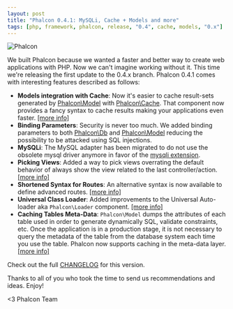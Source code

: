 ```yaml
---
layout: post
title: "Phalcon 0.4.1: MySQLi, Cache + Models and more"
tags: [php, framework, phalcon, release, "0.4", cache, models, "0.x"]
---
```

![Phalcon](/assets/files/2012-06-14-phalcon-green.jpg)

We built Phalcon because we wanted a faster and better way to create web applications with PHP. Now we can't imagine working without it. This time we're releasing the first update to the 0.4.x branch. Phalcon 0.4.1 comes with interesting features described as follows:

<!--more-->
- **Models integration with Cache**: Now it's easier to cache result-sets generated by [Phalcon\Model](https://docs.phalcon.io/latest/en/db-models/html) with [Phalcon\Cache](https://docs.phalcon.io/latest/en/cache). That component now provides a fancy syntax to cache results making your applications even faster. [[more info]](https://docs.phalcon.io/latest/en/db-models-cache)
- **Binding Parameters**: Security is never too much. We added binding parameters to both [Phalcon\Db](https://docs.phalcon.io/latest/en/db#binding-parameters) and [Phalcon\Model](https://docs.phalcon.io/latest/en/db-models#binding-parameters) reducing the possibility to be attacked using SQL injections.
- **MySQLi**: The MySQL adapter has been migrated to do not use the obsolete mysql driver anymore in favor of the [mysqli extension](http://www.php.net/manual/en/book.mysqli.php).
- **Picking Views**: Added a way to pick views overrating the default behavior of always show the view related to the last controller/action. [[more info]](https://docs.phalcon.io/latest/en/views#picking-views)
- **Shortened Syntax for Routes**: An alternative syntax is now available to define advanced routes. [[more info]](https://docs.phalcon.io/latest/en/routing#short-syntax)
- **Universal Class Loader**: Added improvements to the Universal Auto-loader aka `Phalcon\Loader` component. [[more info]](https://docs.phalcon.io/latest/en/loader) 
- **Caching Tables Meta-Data**: `Phalcon\Model` dumps the attributes of each table used in order to generate dynamically SQL, validate constraints, etc. Once the application is in a production stage, it is not necessary to query the metadata of the table from the database system each time you use the table. Phalcon now supports caching in the meta-data layer. [[more info]](https://docs.phalcon.io/latest/en/db-models-cache)

Check out the full [CHANGELOG](https://github.com/phalcon/cphalcon/blob/master/CHANGELOG.md) for this version.

Thanks to all of you who took the time to send us recommendations and ideas. Enjoy!

<3 Phalcon Team